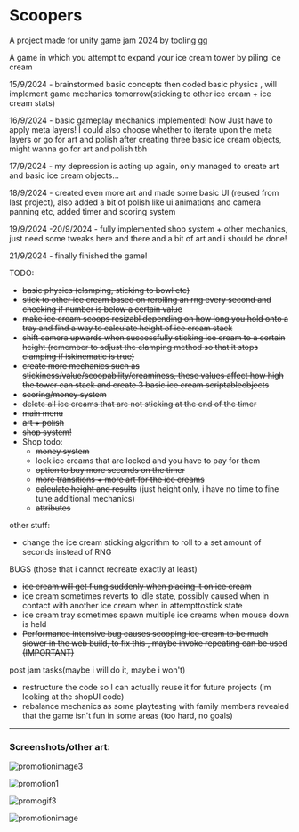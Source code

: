 # Scoopers
 A project made for unity game jam 2024 by tooling gg
 
 A game in which you attempt to expand your ice cream tower by piling ice cream

15/9/2024 - brainstormed basic concepts then coded basic physics , will implement game mechanics tomorrow(sticking to other ice cream + ice cream stats)

16/9/2024 - basic gameplay mechanics implemented! Now Just have to apply meta layers! I could also choose whether to iterate upon the meta layers or go for art and polish 
after creating three basic ice cream objects, might wanna go for art and polish tbh

17/9/2024 - my depression is acting up again, only managed to create art and basic ice cream objects...

18/9/2024 -  created even more art and made some basic UI (reused from last project), also added a bit of polish like ui animations and camera panning etc, added timer and scoring system

19/9/2024 -20/9/2024 -  fully implemented shop system + other mechanics, just need some tweaks here and there and a bit of art and i should be done!

21/9/2024 - finally finished the game!

TODO:
- ~~basic physics (clamping, sticking to bowl etc)~~
- ~~stick to other ice cream based on rerolling an rng every second and checking if number is below a certain value~~
- ~~make ice cream scoops resizabl depending on how long you hold onto a tray and find a way to calculate height of ice cream stack~~
- ~~shift camera upwards when successfully sticking ice cream to a certain height (remember to adjust the clamping method so that it stops clamping if iskinematic is true)~~
- ~~create more mechanics such as stickiness/value/scoopability/creaminess, these values affect how high the tower can stack and create 3 basic ice cream scriptableobjects~~ 
- ~~scoring/money system~~
- ~~delete all ice creams that are not sticking at the end of the timer~~
- ~~main menu~~
- ~~art + polish~~
- ~~shop system!~~
- Shop todo:
   - ~~money system~~
   - ~~lock ice creams that are locked and you have to pay for them~~
   - ~~option to buy more seconds on the timer~~
   - ~~more transitions + more art for the ice creams~~
   - ~~calculate height and results~~ (just height only, i have no time to fine tune additional mechanics)
   - ~~attributes~~

other stuff:
- change the ice cream sticking algorithm to roll to a set amount of seconds instead of RNG

BUGS (those that i cannot recreate exactly at least)
- ~~ice cream will get flung suddenly when placing it on ice cream~~
- ice cream sometimes reverts to idle state, possibly caused when in contact with another ice cream when in attempttostick state
- ice cream tray sometimes spawn multiple ice creams when mouse down is held
- ~~Performance intensive bug causes scooping ice cream to be much slower in the web build, to fix this , maybe invoke repeating can be used (IMPORTANT)~~

post jam tasks(maybe i will do it, maybe i won't)
- restructure the code so I can actually reuse it for future projects (im looking at the shopUI code)
- rebalance mechanics as some playtesting with family members revealed that the game isn't fun in some areas (too hard, no goals)

---
### Screenshots/other art:

![promotionimage3](https://github.com/user-attachments/assets/5565de4d-d7c2-4784-935d-230374b66da5)

![promotion1](https://github.com/user-attachments/assets/6860fb0e-2ad0-421c-9835-6dc05f6a4d64)

![promogif3](https://github.com/user-attachments/assets/d7723fda-a26a-4551-9086-a331c8c06125)

![promotionimage](https://github.com/user-attachments/assets/28d4caba-1684-40b8-a6dd-64b8139640af)



